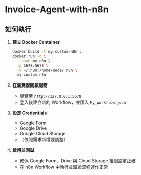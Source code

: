 # Invoice-Agent-with-n8n

## 如何執行

1. **建立 Docker Container**

   ```bash
   docker build -t my-custom-n8n .
   docker run -d \
     --name my-n8n \
     -p 5678:5678 \
     -v ~/.n8n:/home/node/.n8n \
     my-custom-n8n
   ```

2. **在瀏覽器開啟服務**

   - 導覽至 `http://127.0.0.1:5678`
   - 登入後建立新的 Workflow，並匯入 `My_workflow.json`

3. **設定 Credentials**

   - Google Form
   - Google Drive
   - Google Cloud Storage
   - （依照需求新增或調整）

4. **啟用並測試**

   - 確保 Google Form、Drive 與 Cloud Storage 權限設定正確
   - 在 n8n Workflow 中執行並驗證流程運作正常
